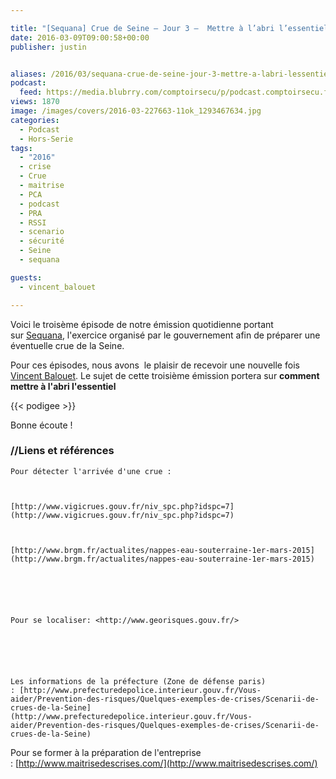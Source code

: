```yaml
---

title: "[Sequana] Crue de Seine – Jour 3 –  Mettre à l’abri l’essentiel"
date: 2016-03-09T09:00:58+00:00
publisher: justin


aliases: /2016/03/sequana-crue-de-seine-jour-3-mettre-a-labri-lessentiel/
podcast:
  feed: https://media.blubrry.com/comptoirsecu/p/podcast.comptoirsecu.fr/CSEC.HS16.2016-03-09.CRUE2016_03.mp3
views: 1870
image: /images/covers/2016-03-227663-11ok_1293467634.jpg
categories:
  - Podcast
  - Hors-Serie
tags:
  - "2016"
  - crise
  - Crue
  - maitrise
  - PCA
  - podcast
  - PRA
  - RSSI
  - scenario
  - sécurité
  - Seine
  - sequana

guests:
  - vincent_balouet

---
```



Voici le troisème épisode de notre émission quotidienne portant sur [Sequana](http://www.prefecturedepolice.interieur.gouv.fr/Sequana/), l'exercice organisé par le gouvernement afin de préparer une éventuelle crue de la Seine.

Pour ces épisodes, nous avons  le plaisir de recevoir une nouvelle fois [Vincent Balouet](https://twitter.com/vbalouet). Le sujet de cette troisième émission portera sur **comment mettre à l'abri l'essentiel**





{{< podigee >}}




Bonne écoute !

### //Liens et références



    Pour détecter l'arrivée d'une crue :



    [http://www.vigicrues.gouv.fr/niv_spc.php?idspc=7](http://www.vigicrues.gouv.fr/niv_spc.php?idspc=7)



    [http://www.brgm.fr/actualites/nappes-eau-souterraine-1er-mars-2015](http://www.brgm.fr/actualites/nappes-eau-souterraine-1er-mars-2015)






    Pour se localiser: <http://www.georisques.gouv.fr/>






    Les informations de la préfecture (Zone de défense paris) : [http://www.prefecturedepolice.interieur.gouv.fr/Vous-aider/Prevention-des-risques/Quelques-exemples-de-crises/Scenarii-de-crues-de-la-Seine](http://www.prefecturedepolice.interieur.gouv.fr/Vous-aider/Prevention-des-risques/Quelques-exemples-de-crises/Scenarii-de-crues-de-la-Seine)







  Pour se former à la préparation de l'entreprise : [http://www.maitrisedescrises.com/](http://www.maitrisedescrises.com/)
